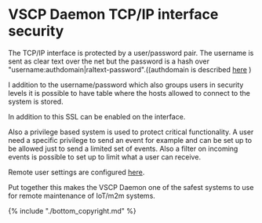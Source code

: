 # VSCP Daemon TCP/IP interface security 

The TCP/IP interface is protected by a user/password pair. The username is sent as clear text over the net but the password is a hash over "username:authdomain|raltext-password".((authdomain is described [here](./configuring_the_vscp_daemon#configuration.md) )

I addition to the username/password which also groups users in security levels it is possible to have table where the hosts allowed to connect to the system is stored.

In addition to this SSL can be enabled on the interface.

Also a privilege based system is used to protect critical functionality. A user need a specific privilege to send an event for example and can be set up to be allowed just to send a limited set of events. Also a filter on incoming events is possible to set up to limit what a user can receive.

Remote user settings are configured [here](./configuring_the_vscp_daemon.md#remote_user_settings).

Put together this makes the VSCP Daemon one of the safest systems to use for remote maintenance of IoT/m2m systems.

{% include "./bottom_copyright.md" %}
